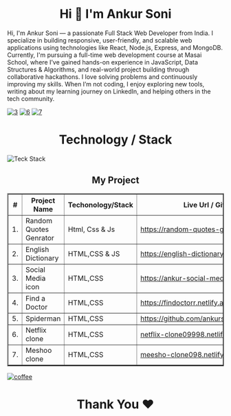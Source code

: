 <h1 align="center"> Hi 👋 I'm Ankur Soni</h1>

Hi, I'm Ankur Soni — a passionate Full Stack Web Developer from India. I specialize in building responsive, user-friendly, and scalable web applications using technologies like React, Node.js, Express, and MongoDB. Currently, I'm pursuing a full-time web development course at Masai School, where I’ve gained hands-on experience in JavaScript, Data Structures & Algorithms, and real-world project building through collaborative hackathons. I love solving problems and continuously improving my skills. When I’m not coding, I enjoy exploring new tools, writing about my learning journey on LinkedIn, and helping others in the tech community.

<!-- [![1](https://user-images.githubusercontent.com/81063456/160662567-0d63ae41-286e-40a0-9d46-ce3f4b754146.png)](https://www.facebook.com/durgeshsoniblogger) -->
[![3](https://user-images.githubusercontent.com/81063456/160662362-bee2e57d-d47e-4f2d-b481-72b9aced24a5.png)](https://www.instagram.com/ankur.soni20)
[![6](https://user-images.githubusercontent.com/81063456/160662372-9c743885-ddc8-4dda-9f49-01250900b8f6.png)](https://www.linkedin.com/in/ankur-soni-1a4a05259/)
[![7](https://user-images.githubusercontent.com/81063456/160662378-2fd26f8c-0fa6-44b0-9afc-6c1c71a3bc9b.png)](mailto:ankursoniblogger@gmail.com)
<!-- [![5](https://user-images.githubusercontent.com/81063456/160662370-d101e131-faf3-4716-8a24-7b2fa5d58284.png)](https://twitter.com/durgeshsoni08) -->



<!-- ![durgeshsoni(1)](https://user-images.githubusercontent.com/81063456/160451605-6f30038e-683e-4e95-81d9-1f28c3a4d65a.png) -->
<!-- ![Github banner](https://user-images.githubusercontent.com/81063456/169705234-2c4d4e60-25de-493d-a5a0-de05512e4633.png) -->

<h1 align="center"> Technology / Stack</h1>

<!-- ![Languages   Tools](https://user-images.githubusercontent.com/81063456/160660787-f18d9a0d-cb92-4852-ac43-3247e5fd2a11.png) -->
![Teck Stack](https://www.shutterstock.com/image-vector/web-development-banner-icon-business-260nw-1812243436.jpg)

<h2 align="center"> My Project </h2>
<table align="center" border="2">
   <thead>
        <tr>
            <th>#</th>
            <th>Project Name</th>
            <th>Techonology/Stack</th>
            <th>Live Url / Github Link</th>
        </tr>
    </thead>
      <tbody>
       <tr>
            <td>1.</td>
            <td>Random Quotes Genrator</td>
            <td>Html, Css & Js</td>
            <td><a href="https://random-quotes-genrator1.netlify.app" target="_blank">https://random-quotes-genrator1.netlify.app</a></td>
        </tr>
         <tr>
            <td>2.</td>
            <td>English Dictionary</td>
            <td>HTML,CSS & JS</td>
            <td><a href="https://english-dictionary1.netlify.app" target="_blank">https://english-dictionary1.netlify.app</a></td>
        </tr>
        <tr>
            <td>3.</td>
            <td>Social Media icon</td>
            <td>HTML,CSS </td>
            <td><a href="https://ankur-social-media-icon.netlify.app" target="_blank">https://ankur-social-media-icon.netlify.app</a></td>
        </tr>
           <tr>
            <td>4.</td>
            <td>Find a Doctor</td>
            <td>HTML,CSS</td>
            <td><a href="https://findoctorr.netlify.app"  target="_blank">https://findoctorr.netlify.app</a></td>
        </tr> 
         <tr>
            <td>5.</td>
            <td>Spiderman</td>
            <td>HTML,CSS </td>
            <td><a href="https://github.com/ankursoniblogger/Spiderman"  target="_blank">https://github.com/ankursoniblogger/Spiderman</a></td>
        </tr>
         <tr>
            <td>6.</td>
            <td>Netflix clone</td>
            <td>HTML,CSS </td>
            <td><a href="netflix-clone09998.netlify.app"  target="_blank">netflix-clone09998.netlify.app</a></td>
        </tr>
        <tr>
            <td>7.</td>
            <td>Meshoo clone</td>
            <td>HTML,CSS </td>
            <td><a href="meesho-clone098.netlify.app"  target="_blank">meesho-clone098.netlify.app</a></td>
        </tr>
<!--         <tr>
        <td>8.</td>
        <td>Student Attendance Management System</td>
            <td>HTML,CSS & JS</td>
            <td><a href="https://github.com/durgeshsoni/Student-Attendance-Management-System"  target="_blank">Github</a></td>
        </tr>
        <tr>
            <td>9.</td>
            <td>Text to Html Generator</td>
            <td>Django</td>
            <td><a href="https://github.com/durgeshsoni/Text-to-Html-Generator"  target="_blank">Github</a></td>
        </tr>
        <tr>
            <td>10.</td>
            <td>EmailSender</td>
            <td>Django</td>
            <td><a href="https://github.com/durgeshsoni/EmailSender"  target="_blank">Github</a></td>
        </tr>
        <tr>
            <td>11.</td>
            <td>Image Uploader</td>
            <td>Django</td>
            <td><a href="https://github.com/durgeshsoni/ImageUploader"  target="_blank">Github</a></td>
        </tr>
        <tr>
            <td>12.</td>
            <td>Url Shortner</td>
            <td>Django</td>
            <td><a href="https://github.com/durgeshsoni/UrlShortner"  target="_blank">Github</a></td>
       </tr>
          <tr>
            <td>13.</td>
            <td>Upgrad Clone</td>
            <td>HTML,CSS & JS</td>
            <td><a href="https://stupendous-alfajores-e52b1e.netlify.app"  target="_blank">https://stupendous-alfajores-e52b1e.netlify.app/</a></td>
       </tr> -->
    </tbody>  

</table>


[![coffee](https://user-images.githubusercontent.com/81063456/160665169-7d4ae351-ed39-4216-a071-d95232e8d88a.svg)](https://www.buymeacoffee.com/ankursonibg)


<h1 align="center"> Thank You ❤</h1>
